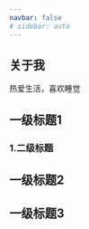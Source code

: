 ```yaml
---
navbar: false
# sidebar: auto
---
```

## 关于我

热爱生活，喜欢睡觉

## 一级标题1

### 1.二级标题
## 一级标题2
## 一级标题3

<!-- # Vssue Demo
<Vssue /> -->
